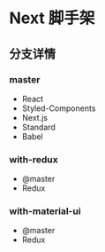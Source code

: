 # Next 脚手架

## 分支详情

### master

- React
- Styled-Components
- Next.js
- Standard
- Babel

### with-redux

- @master
- Redux

### with-material-ui

- @master
- Redux
